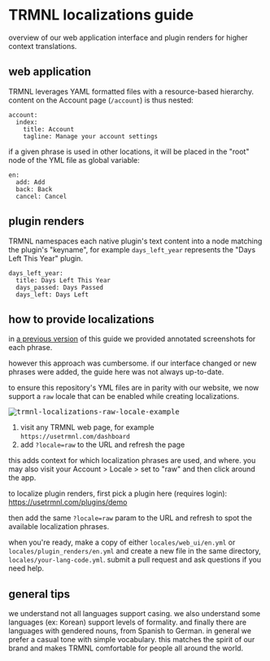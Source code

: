 # TRMNL localizations guide
overview of our web application interface and plugin renders for higher context translations.

## web application
TRMNL leverages YAML formatted files with a resource-based hierarchy. content on the Account page (`/account`) is thus nested:

```
account:
  index:
    title: Account
    tagline: Manage your account settings
```

if a given phrase is used in other locations, it will be placed in the "root" node of the YML file as global variable:

```
en:
  add: Add
  back: Back
  cancel: Cancel
```

## plugin renders
TRMNL namespaces each native plugin's text content into a node matching the plugin's "keyname", for example `days_left_year` represents the "Days Left This Year" plugin.

```
days_left_year:
  title: Days Left This Year
  days_passed: Days Passed
  days_left: Days Left
```

## how to provide localizations
in [a previous version](https://github.com/usetrmnl/localizations/blob/87c0ce5b4b71bff2f80346065aa50a5ce7a7e050/GUIDE.md) of this guide we provided annotated screenshots for each phrase.

however this approach was cumbersome. if our interface changed or new phrases were added, the guide here was not always up-to-date.

to ensure this repository's YML files are in parity with our website, we now support a `raw` locale that can be enabled while creating localizations.

<kbd>![trmnl-localizations-raw-locale-example](https://github.com/usetrmnl/localizations/blob/master/support/raw_locale_example.png)</kbd>

1. visit any TRMNL web page, for example `https://usetrmnl.com/dashboard`
2. add `?locale=raw` to the URL and refresh the page

this adds context for which localization phrases are used, and where. you may also visit your Account > Locale > set to "raw" and then click around the app.

to localize plugin renders, first pick a plugin here (requires login):
https://usetrmnl.com/plugins/demo

then add the same `?locale=raw` param to the URL and refresh to spot the available localization phrases.

when you're ready, make a copy of either `locales/web_ui/en.yml` or `locales/plugin_renders/en.yml` and create a new file in the same directory, `locales/your-lang-code.yml`. submit a pull request and ask questions if you need help.

## general tips

we understand not all languages support casing. we also understand some languages (ex: Korean) support levels of formality. and finally there are languages with gendered nouns, from Spanish to German. in general we prefer a casual tone with simple vocabulary. this matches the spirit of our brand and makes TRMNL comfortable for people all around the world.
